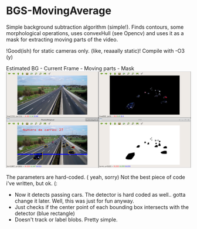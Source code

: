 # BGS-MovingAverage
Simple background subtraction algorithm (simple!). Finds contours, some morphological operations, uses convexHull (see Opencv) and uses it as a mask for extracting
moving parts of the video.

!Good(ish) for static cameras only. (like, reaaally static)!
Compile with -O3 (y)

Estimated BG - Current Frame - Moving parts - Mask 
![Demomain](https://github.com/RauanBPK/BGS-MovingAverage/blob/countCars/demo2.png)

The parameters are hard-coded. ( yeah, sorry)
Not the best piece of code i've written, but ok.
(:

* Now it detects passing cars. The detector is hard coded as well.. gotta change it later. Well, this was just for fun anyway.
* Just checks if the center point of each bounding box intersects with the detector (blue rectangle)
* Doesn't track or label blobs. Pretty simple.
